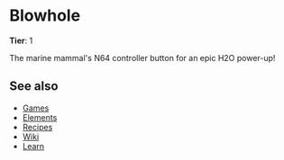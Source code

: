 # Blowhole

**Tier**: 1

The marine mammal's N64 controller button for an epic H2O power-up!

## See also

* [Games](/wiki/games)
* [Elements](/wiki/elements)
* [Recipes](/wiki/recipes)
* [Wiki](/wiki/index)
* [Learn](/learn/index)